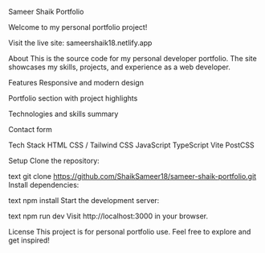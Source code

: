 Sameer Shaik Portfolio

Welcome to my personal portfolio project!

Visit the live site: 
sameershaik18.netlify.app

About
This is the source code for my personal developer portfolio. The site showcases my skills, projects, and experience as a web developer.

Features
Responsive and modern design

Portfolio section with project highlights

Technologies and skills summary

Contact form

Tech Stack
HTML
CSS / Tailwind CSS
JavaScript
TypeScript
Vite
PostCSS

Setup
Clone the repository:

text
git clone https://github.com/ShaikSameer18/sameer-shaik-portfolio.git
Install dependencies:

text
npm install
Start the development server:

text
npm run dev
Visit http://localhost:3000 in your browser.

License
This project is for personal portfolio use.
Feel free to explore and get inspired!
